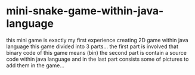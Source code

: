 # mini-snake-game-within-java-language
this mini game is exactly my first experience creating 2D game within java language
this game divided into 3 parts...
the first part is involved that binary code of this game means (bin)
the second part is contain a source code within java language
and in the last part consists some of pictures to add them in the game...
